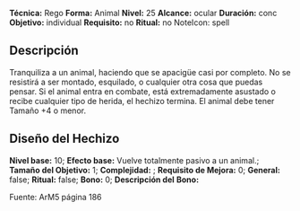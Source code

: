 
**Técnica:** Rego
**Forma:** Animal
**Nivel:** 25
**Alcance:** ocular 
**Duración:** conc  
**Objetivo:** individual
**Requisito:** no
**Ritual:** no
NoteIcon: spell



## Descripción 
<p>Tranquiliza a un animal, haciendo que se apacigüe casi por completo. No se resistirá a ser montado, esquilado, o cualquier otra cosa que puedas pensar. Si el animal entra en combate, está extremadamente asustado o recibe cualquier tipo de herida, el hechizo termina. El animal debe tener Tamaño +4 o menor.</p>

## Diseño del Hechizo 

**Nivel base:** 10; **Efecto base:** Vuelve totalmente pasivo a un animal.;  **Tamaño del **Objetivo:**** 1; **Complejidad:** ; **Requisito de Mejora:** 0; **General:** false; **Ritual:** false; **Bono:** 0; **Descripción del** **Bono:** 

Fuente: ArM5 página 186